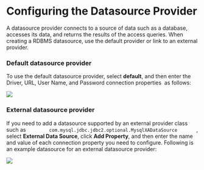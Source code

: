 # Configuring the Datasource Provider

A datasource provider connects to a source of data such as a database,
accesses its data, and returns the results of the access queries. When
creating a RDBMS datasource, use the default provider or link to an
external provider.

### Default datasource provider

To use the default datasource provider, select **default**, and then
enter the Driver, URL, User Name, and Password connection properties  as
follows:

![](../assets/img/53125519/53287617.png) 

### External datasource provider

If you need to add a datasource supported by an external provider class
such as
`         com.mysql.jdbc.jdbc2.optional.MysqlXADataSource        `,
select **External Data Source**, click **Add Property**, and then
enter the name and value of each connection property you need to
configure. Following is an example datasource for an external datasource
provider:

![](../assets/img/53125519/53287616.png) 
